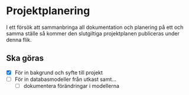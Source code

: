 # Projektplanering

I ett försök att sammanbringa all dokumentation och planering på ett och samma ställe så kommer den slutgiltiga projektplanen publiceras under denna flik.

## Ska göras

- [x] För in bakgrund och syfte till projekt
- [ ] För in databasmodeller från utkast samt...
    - [ ] dokumentera förändringar i modellerna